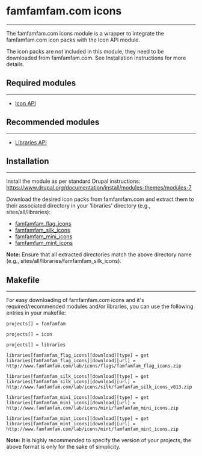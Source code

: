 # famfamfam.com icons
---------------------

The famfamfam.com icons module is a wrapper to integrate the famfamfam.com icon
packs with the Icon API module.

The icon packs are not included in this module, they need to be downloaded from
famfamfam.com. See Installation instructions for more details.



## Required modules
-------------------

- [Icon API](https://drupal.org/project/icon)



## Recommended modules
----------------------

- [Libraries API](https://drupal.org/project/libraries)



## Installation
---------------

Install the module as per standard Drupal instructions:
https://www.drupal.org/documentation/install/modules-themes/modules-7

Download the desired icon packs from famfamfam.com and extract them to their
associated directory in your 'libraries' directory (e.g., sites/all/libraries):

- [famfamfam_flag_icons](http://www.famfamfam.com/lab/icons/flags/famfamfam_flag_icons.zip)
- [famfamfam_silk_icons](http://www.famfamfam.com/lab/icons/silk/famfamfam_silk_icons_v013.zip)
- [famfamfam_mini_icons](http://www.famfamfam.com/lab/icons/mini/famfamfam_mini_icons.zip)
- [famfamfam_mint_icons](http://www.famfamfam.com/lab/icons/mint/famfamfam_mint_icons.zip)

**Note:** Ensure that all extracted directories match the above directory name
(e.g., sites/all/libraries/famfamfam_silk_icons).



## Makefile
-----------

For easy downloading of famfamfam.com icons and it's required/recommended
modules and/or libraries, you can use the following entries in your makefile:


```
projects[] = famfamfam

projects[] = icon

projects[] = libraries

libraries[famfamfam_flag_icons][download][type] = get
libraries[famfamfam_flag_icons][download][url] = http://www.famfamfam.com/lab/icons/flags/famfamfam_flag_icons.zip

libraries[famfamfam_silk_icons][download][type] = get
libraries[famfamfam_silk_icons][download][url] = http://www.famfamfam.com/lab/icons/silk/famfamfam_silk_icons_v013.zip

libraries[famfamfam_mini_icons][download][type] = get
libraries[famfamfam_mini_icons][download][url] = http://www.famfamfam.com/lab/icons/mini/famfamfam_mini_icons.zip

libraries[famfamfam_mint_icons][download][type] = get
libraries[famfamfam_mint_icons][download][url] = http://www.famfamfam.com/lab/icons/mint/famfamfam_mint_icons.zip
```

**Note:** It is highly recommended to specify the version of your projects, the
above format is only for the sake of simplicity.
